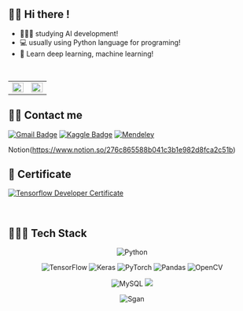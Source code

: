 ## 👋🏻 Hi there !

- 👨🏻‍💼  studying AI development!
- 💻  usually using Python language for programing!
- 👨  Learn deep learning, machine learning!
<br>

<table><tr><td valign="top" width="50%">
<img src="https://github-readme-stats.vercel.app/api?username=Jeong-Kyu&show_icons=true&count_private=true&hide_border=true" align="left" style="width: 100%" />
</td><td valign="top" width="50%">
<img src="https://github-readme-stats.vercel.app/api/top-langs/?username=Jeong-Kyu&hide_border=true&layout=compact" align="left" style="width: 100%" />
</td></tr></table> 

## 🙋‍♂️ Contact me

[![Gmail Badge](https://img.shields.io/badge/Gmail-d14836?style=flat-square&logo=Gmail&logoColor=white&link=mailto:jare92n@gmail.com)](mailto:jare92n@gmail.com)
[![Kaggle Badge](https://img.shields.io/badge/-Kaggle-blue?style=flat-square&logo=Kaggle&logoColor=white&link=https://www.kaggle.com/jare92n)](https://www.kaggle.com/jare92n)
[![Mendeley](https://img.shields.io/badge/Dacon-151F5D?style=flat-square&logo=Mendeley&logoColor=white&link=https://dacon.io/myprofile/416700/home/)](https://dacon.io/myprofile/416700/home/)

Notion(https://www.notion.so/276c865588b041c3b1e982d8fca2c51b)
<br>

## 📑 Certificate

[![Tensorflow Developer Certificate](https://img.shields.io/badge/Tensorflow%20Developer%20Certificate-FF6F00?logo=tensorflow&logoColor=white)](https://www.credential.net/5b55228f-e4f8-48e3-b74c-c846b1c6313c)

<br>

## 👨🏻‍💻 Tech Stack 

<p align="center">
    <img alt="Python" src="https://img.shields.io/badge/python-%2314354C.svg?&style=flat-square&logo=python&logoColor=white"/>
</p>
<p align="center">
    <img alt="TensorFlow" src="https://img.shields.io/badge/TensorFlow-%23FF6F00.svg?&style=flat-square&logo=TensorFlow&logoColor=white" />
    <img alt="Keras" src="https://img.shields.io/badge/Keras-%23D00000.svg?&style=flat-square&logo=Keras&logoColor=white"/>
    <img alt="PyTorch" src="https://img.shields.io/badge/PyTorch-%23EE4C2C.svg?&style=flat-square&logo=PyTorch&logoColor=white" />
    <img alt="Pandas" src="https://img.shields.io/badge/pandas-%23150458.svg?&style=flat-square&logo=pandas&logoColor=white" />
    <img alt="OpenCV" src="https://img.shields.io/badge/opencv-%23white.svg?&style=flat-square&logo=opencv&logoColor=white"/>
</p>
<p align="center">
    <img alt="MySQL" src="https://img.shields.io/badge/mysql-%2300f.svg?&style=flat-square&logo=mysql&logoColor=white"/>   
    <img src="https://img.shields.io/badge/aws-333664?style=flat-square&logo=amazon-aws&logoColor=white"/>

</p>
<p align="center">
    <img alt="Sgan" src="https://img.shields.io/badge/mysql-%2300f.svg?&style=flat-square&logo=mysql&logoColor=white"/>  

</p>
